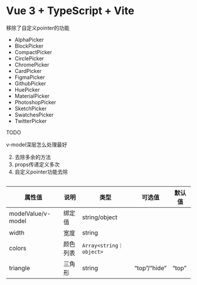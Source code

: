 # Vue 3 + TypeScript + Vite

移除了自定义pointer的功能

- AlphaPicker
- BlockPicker
- CompactPicker
- CirclePicker
- ChromePicker
- CardPicker
- FigmaPicker
- GithubPicker
- HuePicker
- MaterialPicker
- PhotoshopPicker
- SketchPicker
- SwatchesPicker
- TwitterPicker

TODO

v-model深层怎么处理最好

2. 去除多余的方法
3. props传递定义多次
4. 自定义pointer功能去除

```vue

```

| 属性值             | 说明     | 类型                    | 可选值       | 默认值 |
| ------------------ | -------- | ----------------------- | ------------ | ------ |
| modelValue/v-model | 绑定值   | string/object           |              |        |
| width              | 宽度     | string                  |              |        |
| colors             | 颜色列表 | `Array<string｜object>` |              |        |
| triangle           | 三角形   | string                  | “top”/“hide” | “top”  |

